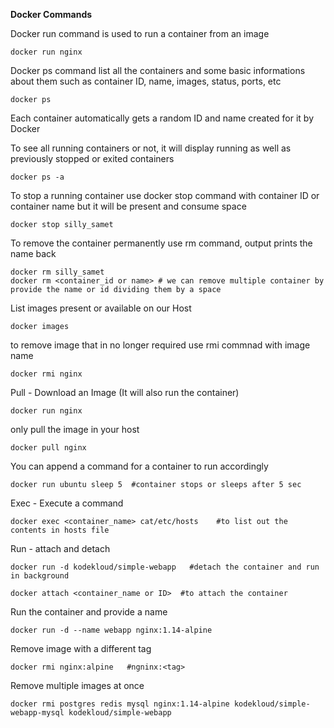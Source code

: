 **Docker Commands**

Docker run command is used to run a container from an image
```
docker run nginx
```
Docker ps command list all the containers and some basic informations about them such as container ID, name, images, status, ports, etc
```
docker ps
```
Each container automatically gets a random ID and name created for it by Docker

To see all running containers or not, it will display running as well as previously stopped or exited containers
```
docker ps -a
```
To stop a running container use docker stop command with container ID or container name but it will be present and consume space
```
docker stop silly_samet
```
To remove the container permanently use rm command, output prints the name back
```
docker rm silly_samet
docker rm <container_id or name> # we can remove multiple container by provide the name or id dividing them by a space
```
List images present or available on our Host
```
docker images
```
to remove image that in no longer required use rmi commnad with image name
```
docker rmi nginx
```

Pull - Download an Image (It will also run the container)
```
docker run nginx
```

only pull the image in your host
```
docker pull nginx
```

You can append a command for a container to run accordingly
```
docker run ubuntu sleep 5  #container stops or sleeps after 5 sec
```

Exec - Execute a command
```
docker exec <container_name> cat/etc/hosts    #to list out the contents in hosts file
```

Run - attach and detach
```
docker run -d kodekloud/simple-webapp   #detach the container and run in background

docker attach <container_name or ID>  #to attach the container
```

Run the container and provide a name
```
docker run -d --name webapp nginx:1.14-alpine
```

Remove image with a different tag
```
docker rmi nginx:alpine   #ngninx:<tag>
```

Remove multiple images at once
```
docker rmi postgres redis mysql nginx:1.14-alpine kodekloud/simple-webapp-mysql kodekloud/simple-webapp
```






